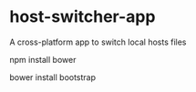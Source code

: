 # host-switcher-app
A cross-platform app to switch local hosts files

npm install bower

bower install bootstrap
